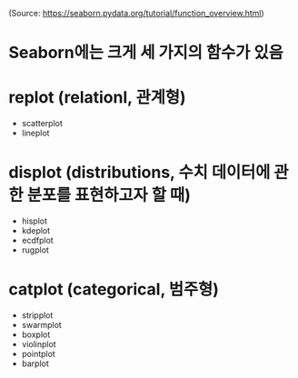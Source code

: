 (Source: https://seaborn.pydata.org/tutorial/function_overview.html)
# Seaborn에는 크게 세 가지의 함수가 있음

# replot (relationl, 관계형)
- scatterplot
- lineplot

# displot (distributions, 수치 데이터에 관한 분포를 표현하고자 할 때)
- hisplot
- kdeplot
- ecdfplot
- rugplot

# catplot (categorical, 범주형)
- stripplot
- swarmplot
- boxplot
- violinplot
- pointplot
- barplot
